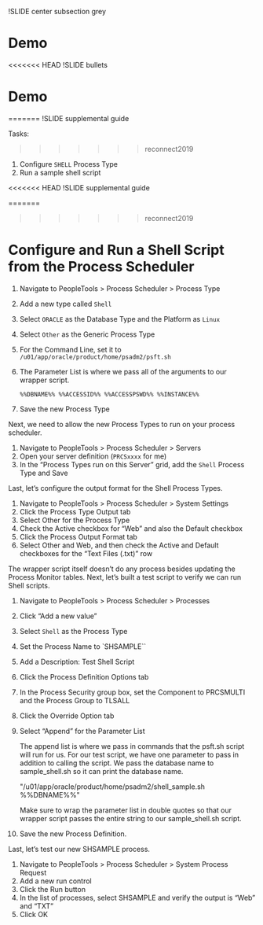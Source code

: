 !SLIDE center subsection grey

# Demo

<<<<<<< HEAD
!SLIDE bullets

# Demo
=======
!SLIDE supplemental guide

Tasks: 
>>>>>>> reconnect2019

1. Configure `SHELL` Process Type
1. Run a sample shell script

<<<<<<< HEAD
!SLIDE supplemental guide

=======
>>>>>>> reconnect2019
# Configure and Run a Shell Script from the Process Scheduler

1. Navigate to PeopleTools > Process Scheduler > Process Type
1. Add a new type called `Shell`
1. Select `ORACLE` as the Database Type and the Platform as `Linux`
1. Select `Other` as the Generic Process Type
1. For the Command Line, set it to `/u01/app/oracle/product/home/psadm2/psft.sh`
1. The Parameter List is where we pass all of the arguments to our wrapper script. 

    `%%DBNAME%% %%ACCESSID%% %%ACCESSPSWD%% %%INSTANCE%%`

1. Save the new Process Type

Next, we need to allow the new Process Types to run on your process scheduler.

1. Navigate to PeopleTools > Process Scheduler > Servers
1. Open your server definition (`PRCSxxxx` for me)
1. In the “Process Types run on this Server” grid, add the `Shell` Process Type and Save

Last, let’s configure the output format for the Shell Process Types.

1. Navigate to PeopleTools > Process Scheduler > System Settings
1. Click the Process Type Output tab
1. Select Other for the Process Type
1. Check the Active checkbox for “Web” and also the Default checkbox
1. Click the Process Output Format tab
1. Select Other and Web, and then check the Active and Default checkboxes for the “Text Files (.txt)” row

The wrapper script itself doesn’t do any process besides updating the Process Monitor tables. Next, let’s built a test script to verify we can run Shell scripts.

1. Navigate to PeopleTools > Process Scheduler > Processes
1. Click “Add a new value”
1. Select `Shell` as the Process Type
1. Set the Process Name to `SHSAMPLE``
1. Add a Description: Test Shell Script
1. Click the Process Definition Options tab
1. In the Process Security group box, set the Component to PRCSMULTI and the Process Group to TLSALL
1. Click the Override Option tab
1. Select “Append” for the Parameter List

    The append list is where we pass in commands that the psft.sh script will run for us. For our test script, we have one parameter to pass in addition to calling the script. We pass the database name to sample_shell.sh so it can print the database name.

    "/u01/app/oracle/product/home/psadm2/shell_sample.sh %%DBNAME%%"

    Make sure to wrap the parameter list in double quotes so that our wrapper script passes the entire string to our sample_shell.sh script.

1. Save the new Process Definition.

Last, let’s test our new SHSAMPLE process.

1. Navigate to PeopleTools > Process Scheduler > System Process Request
1. Add a new run control
1. Click the Run button
1. In the list of processes, select SHSAMPLE and verify the output is “Web” and “TXT”
1. Click OK
